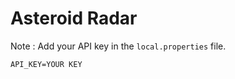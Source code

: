 # Asteroid Radar

Note : Add your API key in the `local.properties` file.

```
API_KEY=YOUR KEY
```
